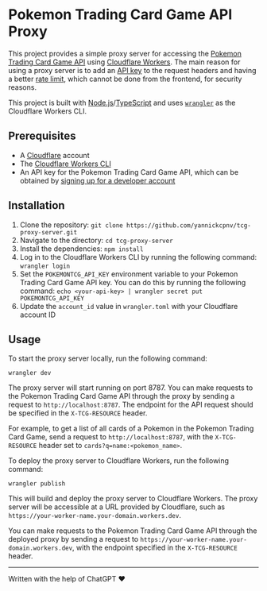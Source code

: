 # Pokemon Trading Card Game API Proxy

This project provides a simple proxy server for accessing the [Pokemon Trading Card Game API](https://pokemontcg.io/) using [Cloudflare Workers](https://workers.cloudflare.com/). The main reason for using a proxy server is to add an [API key](https://docs.pokemontcg.io/getting-started/authentication) to the request headers and having a better [rate limit](https://docs.pokemontcg.io/getting-started/rate-limits), which cannot be done from the frontend, for security reasons.

This project is built with [Node.js](https://nodejs.org/)/[TypeScript](https://www.typescriptlang.org/) and uses [`wrangler`](https://github.com/cloudflare/wrangler2) as the Cloudflare Workers CLI.

## Prerequisites

- A [Cloudflare](https://www.cloudflare.com/) account
- The [Cloudflare Workers CLI](https://developers.cloudflare.com/workers/wrangler/install-and-update/)
- An API key for the Pokemon Trading Card Game API, which can be obtained by [signing up for a developer account](https://dev.pokemontcg.io/)

## Installation

1.  Clone the repository: `git clone https://github.com/yannickcpnv/tcg-proxy-server.git`
2.  Navigate to the directory: `cd tcg-proxy-server`
3.  Install the dependencies: `npm install`
4.  Log in to the Cloudflare Workers CLI by running the following command: `wrangler login`
5.  Set the `POKEMONTCG_API_KEY` environment variable to your Pokemon Trading Card Game API key. You can do this by running the following command: `echo <your-api-key> | wrangler secret put POKEMONTCG_API_KEY`
6.  Update the `account_id` value in `wrangler.toml` with your Cloudflare account ID

## Usage

To start the proxy server locally, run the following command:

```shell
wrangler dev
```

The proxy server will start running on port 8787. You can make requests to the Pokemon Trading Card Game API through the proxy by sending a request to `http://localhost:8787`. The endpoint for the API request should be specified in the `X-TCG-RESOURCE` header.

For example, to get a list of all cards of a Pokemon in the Pokemon Trading Card Game, send a request to `http://localhost:8787`, with the `X-TCG-RESOURCE` header set to `cards?q=name:<pokemon_name>`.

To deploy the proxy server to Cloudflare Workers, run the following command:

```shell
wrangler publish
```

This will build and deploy the proxy server to Cloudflare Workers. The proxy server will be accessible at a URL provided by Cloudflare, such as `https://your-worker-name.your-domain.workers.dev`.

You can make requests to the Pokemon Trading Card Game API through the deployed proxy by sending a request to `https://your-worker-name.your-domain.workers.dev`, with the endpoint specified in the `X-TCG-RESOURCE` header.

---

Written with the help of ChatGPT ❤️
